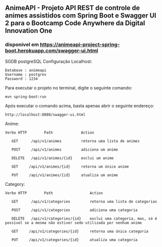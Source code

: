 ## AnimeAPI - Projeto API REST de controle de animes assistidos com Spring Boot e Swagger UI 2 para o Bootcamp Code Anywhere da Digital Innovation One

### disponível em https://animeapi-project-spring-boot.herokuapp.com/swagger-ui.html

SGDB postgreSQL Configuração Localhost:
~~~
Database : animeapi
Username : postgres
Password : 1234
~~~

Para executar o projeto no terminal, digite o seguinte comando:
~~~
mvn spring-boot:run 
~~~
Após executar o comando acima, basta apenas abrir o seguinte endereço:
~~~
http://localhost:8080/swagger-ui.html
~~~
Anime:
~~~
Verbo HTTP        Path             Action

   GET      /api/v1/animes         retorna uma lista de animes
   
   POST     /api/v1/animes         adiciona um anime
   
   DELETE   /api/v1/animes/{id}    exclui um anime
   
   GET     /api/v1/animes/{id}     retorna um único anime
   
   PUT     /api/v1/animes/{id}     atualiza um anime
~~~
Category:
~~~
Verbo HTTP        Path                 Action

   GET      /api/v1/categories         retorna uma lista de categorias
   
   POST     /api/v1/categories         adiciona uma categoria
   
   DELETE   /api/v1/categories/{id}    exclui uma categoria, mas, só é possivel se a mesma não estiver sedo utilizada por nenhum anime 
   
   GET     /api/v1/categories/{id}     retorna uma única categoria
   
   PUT     /api/v1/categories/{id}     atualiza uma categoria
~~~
